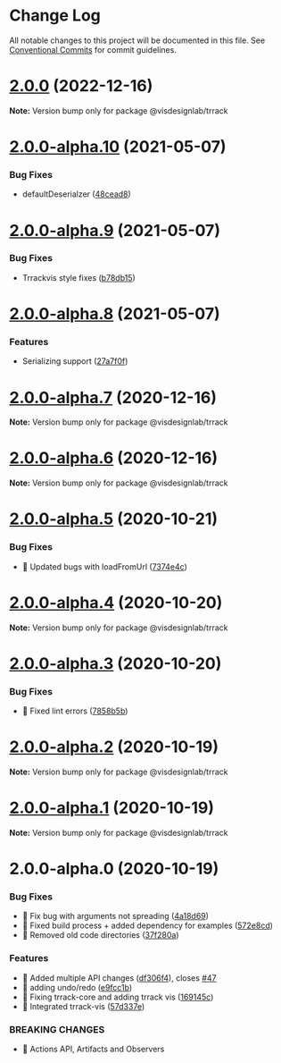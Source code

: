 # Change Log

All notable changes to this project will be documented in this file.
See [Conventional Commits](https://conventionalcommits.org) for commit guidelines.

# [2.0.0](https://github.com/visdesignlab/trrack/compare/@visdesignlab/trrack@2.0.0-alpha.10...@visdesignlab/trrack@2.0.0) (2022-12-16)

**Note:** Version bump only for package @visdesignlab/trrack





# [2.0.0-alpha.10](https://github.com/visdesignlab/trrack/compare/@visdesignlab/trrack@2.0.0-alpha.9...@visdesignlab/trrack@2.0.0-alpha.10) (2021-05-07)


### Bug Fixes

* defaultDeserialzer ([48cead8](https://github.com/visdesignlab/trrack/commit/48cead87e58e5ff7aec198cf569cc50cc0a9ef6f))





# [2.0.0-alpha.9](https://github.com/visdesignlab/trrack/compare/@visdesignlab/trrack@2.0.0-alpha.8...@visdesignlab/trrack@2.0.0-alpha.9) (2021-05-07)


### Bug Fixes

* Trrackvis style fixes ([b78db15](https://github.com/visdesignlab/trrack/commit/b78db155373a7b667ce45a801a0c55b05aea5617))





# [2.0.0-alpha.8](https://github.com/visdesignlab/trrack/compare/@visdesignlab/trrack@2.0.0-alpha.7...@visdesignlab/trrack@2.0.0-alpha.8) (2021-05-07)


### Features

* Serializing support ([27a7f0f](https://github.com/visdesignlab/trrack/commit/27a7f0fada3b68a045d6a8b6dcfe5ece0b49ac8a))





# [2.0.0-alpha.7](https://github.com/visdesignlab/trrack/compare/@visdesignlab/trrack@2.0.0-alpha.6...@visdesignlab/trrack@2.0.0-alpha.7) (2020-12-16)

**Note:** Version bump only for package @visdesignlab/trrack





# [2.0.0-alpha.6](https://github.com/visdesignlab/trrack/compare/@visdesignlab/trrack@2.0.0-alpha.5...@visdesignlab/trrack@2.0.0-alpha.6) (2020-12-16)

**Note:** Version bump only for package @visdesignlab/trrack





# [2.0.0-alpha.5](https://github.com/visdesignlab/trrack/compare/@visdesignlab/trrack@2.0.0-alpha.4...@visdesignlab/trrack@2.0.0-alpha.5) (2020-10-21)


### Bug Fixes

* 🐛 Updated bugs with loadFromUrl ([7374e4c](https://github.com/visdesignlab/trrack/commit/7374e4c5f9e55eb3965bc8ba6ada05b0bc256d8d))





# [2.0.0-alpha.4](https://github.com/visdesignlab/trrack/compare/@visdesignlab/trrack@2.0.0-alpha.3...@visdesignlab/trrack@2.0.0-alpha.4) (2020-10-20)

**Note:** Version bump only for package @visdesignlab/trrack





# [2.0.0-alpha.3](https://github.com/visdesignlab/trrack/compare/@visdesignlab/trrack@2.0.0-alpha.2...@visdesignlab/trrack@2.0.0-alpha.3) (2020-10-20)


### Bug Fixes

* 🐛 Fixed lint errors ([7858b5b](https://github.com/visdesignlab/trrack/commit/7858b5b9ec9754391ff68741056cf6992fe37e07))





# [2.0.0-alpha.2](https://github.com/visdesignlab/trrack/compare/@visdesignlab/trrack@2.0.0-alpha.1...@visdesignlab/trrack@2.0.0-alpha.2) (2020-10-19)

**Note:** Version bump only for package @visdesignlab/trrack





# [2.0.0-alpha.1](https://github.com/visdesignlab/trrack/compare/@visdesignlab/trrack@2.0.0-alpha.0...@visdesignlab/trrack@2.0.0-alpha.1) (2020-10-19)

**Note:** Version bump only for package @visdesignlab/trrack





# 2.0.0-alpha.0 (2020-10-19)


### Bug Fixes

* 🐛 Fix bug with arguments not spreading ([4a18d69](https://github.com/visdesignlab/trrack/commit/4a18d69757d6bd68f2b6cbfbf42cfdb3807fec87))
* 🐛 Fixed build process + added dependency for examples ([572e8cd](https://github.com/visdesignlab/trrack/commit/572e8cd8675003030ac942036201868383569835))
* 🐛 Removed old code directories ([37f280a](https://github.com/visdesignlab/trrack/commit/37f280a15d167ff5d4f6c79aa1e2cd51ea7ea017))


### Features

* 🎸 Added multiple API changes ([df306f4](https://github.com/visdesignlab/trrack/commit/df306f42ef26568aa533ce3592a0142650da5e34)), closes [#47](https://github.com/visdesignlab/trrack/issues/47)
* 🎸 adding undo/redo ([e9fcc1b](https://github.com/visdesignlab/trrack/commit/e9fcc1b760951440aa21235e8820ac7ed2efada6))
* 🎸 Fixing trrack-core and adding trrack vis ([169145c](https://github.com/visdesignlab/trrack/commit/169145cb4f7d3a880c61d5f073115d7d898a62a8))
* 🎸 Integrated trrack-vis ([57d337e](https://github.com/visdesignlab/trrack/commit/57d337e60eb9b7d4059e23bf9e827c8e872c6a04))


### BREAKING CHANGES

* 🧨 Actions API, Artifacts and Observers
